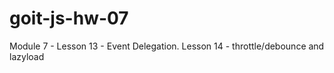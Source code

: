 # goit-js-hw-07
Module 7 - Lesson 13 - Event Delegation. Lesson 14 - throttle/debounce and lazyload
